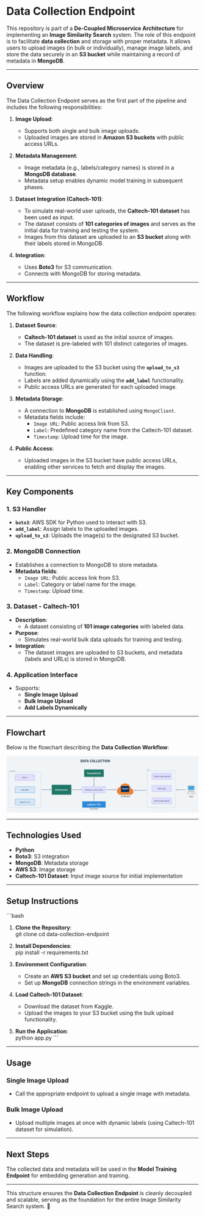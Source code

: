# **Data Collection Endpoint**

This repository is part of a **De-Coupled Microservice Architecture** for implementing an **Image Similarity Search** system. The role of this endpoint is to facilitate **data collection** and storage with proper metadata. It allows users to upload images (in bulk or individually), manage image labels, and store the data securely in an **S3 bucket** while maintaining a record of metadata in **MongoDB**.

---

## **Overview**

The Data Collection Endpoint serves as the first part of the pipeline and includes the following responsibilities:

1. **Image Upload**: 
   - Supports both single and bulk image uploads.
   - Uploaded images are stored in **Amazon S3 buckets** with public access URLs.

2. **Metadata Management**: 
   - Image metadata (e.g., labels/category names) is stored in a **MongoDB database**.
   - Metadata setup enables dynamic model training in subsequent phases.

3. **Dataset Integration (Caltech-101)**:  
   - To simulate real-world user uploads, the **Caltech-101 dataset** has been used as input.  
   - The dataset consists of **101 categories of images** and serves as the initial data for training and testing the system.  
   - Images from this dataset are uploaded to an **S3 bucket** along with their labels stored in MongoDB.

4. **Integration**:
   - Uses **Boto3** for S3 communication.
   - Connects with MongoDB for storing metadata.

---

## **Workflow**

The following workflow explains how the data collection endpoint operates:

1. **Dataset Source**:  
   - **Caltech-101 dataset** is used as the initial source of images.  
   - The dataset is pre-labeled with 101 distinct categories of images.

2. **Data Handling**:  
   - Images are uploaded to the S3 bucket using the **`upload_to_s3`** function.  
   - Labels are added dynamically using the **`add_label`** functionality.  
   - Public access URLs are generated for each uploaded image.

3. **Metadata Storage**:  
   - A connection to **MongoDB** is established using `MongoClient`.  
   - Metadata fields include:
     - `Image URL`: Public access link from S3.  
     - `Label`: Predefined category name from the Caltech-101 dataset.  
     - `Timestamp`: Upload time for the image.  

4. **Public Access**:  
   - Uploaded images in the S3 bucket have public access URLs, enabling other services to fetch and display the images.

---

## **Key Components**

### **1. S3 Handler**
   - **`boto3`**: AWS SDK for Python used to interact with S3.  
   - **`add_label`**: Assign labels to the uploaded images.  
   - **`upload_to_s3`**: Uploads the image(s) to the designated S3 bucket.

### **2. MongoDB Connection**
   - Establishes a connection to MongoDB to store metadata.  
   - **Metadata fields**:  
     - `Image URL`: Public access link from S3.  
     - `Label`: Category or label name for the image.  
     - `Timestamp`: Upload time.

### **3. Dataset - Caltech-101**
   - **Description**:  
     - A dataset consisting of **101 image categories** with labeled data.  
   - **Purpose**:  
     - Simulates real-world bulk data uploads for training and testing.  
   - **Integration**:  
     - The dataset images are uploaded to S3 buckets, and metadata (labels and URLs) is stored in MongoDB.

### **4. Application Interface**
   - Supports:
     - **Single Image Upload**  
     - **Bulk Image Upload**  
     - **Add Labels Dynamically**

---

## **Flowchart**

Below is the flowchart describing the **Data Collection Workflow**:

![Data Collection Workflow](flowchart/001_DataCollection.png)

---

## **Technologies Used**

- **Python**  
- **Boto3**: S3 integration  
- **MongoDB**: Metadata storage  
- **AWS S3**: Image storage  
- **Caltech-101 Dataset**: Input image source for initial implementation  

---

## **Setup Instructions**

\`\`\`bash
1. **Clone the Repository**:  
   git clone <repo-link>
   cd data-collection-endpoint

2. **Install Dependencies**:  
   pip install -r requirements.txt

3. **Environment Configuration**:  
   - Create an **AWS S3 bucket** and set up credentials using Boto3.  
   - Set up **MongoDB** connection strings in the environment variables.

4. **Load Caltech-101 Dataset**:  
   - Download the dataset from Kaggle.  
   - Upload the images to your S3 bucket using the bulk upload functionality.  

5. **Run the Application**:  
   python app.py
\`\`\`

---

## **Usage**

### **Single Image Upload**
   - Call the appropriate endpoint to upload a single image with metadata.  

### **Bulk Image Upload**
   - Upload multiple images at once with dynamic labels (using Caltech-101 dataset for simulation).

---

## **Next Steps**

The collected data and metadata will be used in the **Model Training Endpoint** for embedding generation and training.

---

This structure ensures the **Data Collection Endpoint** is cleanly decoupled and scalable, serving as the foundation for the entire Image Similarity Search system. 🚀
